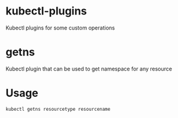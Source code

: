 # kubectl-plugins
Kubectl plugins for some custom operations

# getns
Kubectl plugin that can be used to get namespace for any resource

# Usage
```
kubectl getns resourcetype resourcename
```
